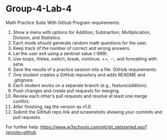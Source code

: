 # Group-4-Lab-4
Math Practice Suite With Github
Program requirements:
1. Show a menu with options for Addition, Subtraction, Multiplication, Division, and
Statistics.
2. Each mode should generate random math questions for the user.
3. Keep track of the number of correct and wrong answers.
4. Let the user exit using a sentinel value (-999).
5. Use loops, if/else, switch, break, continue, ++, --, and formatting with setw.
6. Save the results of a practice session into a file.
GitHub requirements:
1. One student creates a GitHub repository and adds README and .gitignore.
2. Each student works on a separate branch (e.g., feature/addition).
3. Push changes and create pull requests for merging.
4. Review each other’s pull requests and resolve at least one merge conflict.
5. After finishing, tag the version as v1.0.
6. Submit the GitHub repo link and screenshots showing your commits and pull requests.

For further help:
https://www.w3schools.com/git/git_getstarted.asp?remote=github

